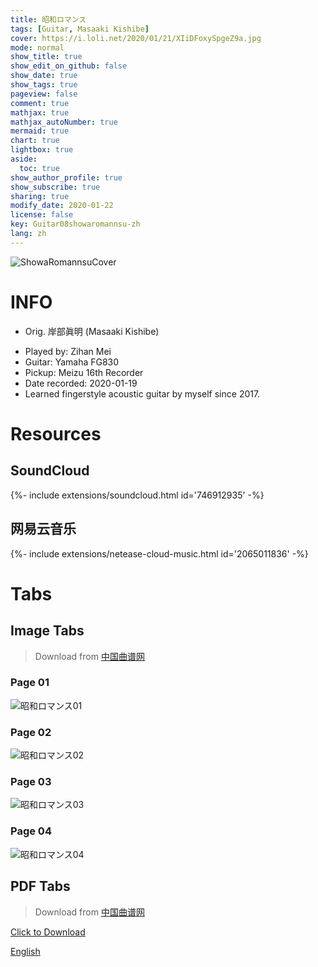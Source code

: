```yaml
---
title: 昭和ロマンス
tags: [Guitar, Masaaki Kishibe]
cover: https://i.loli.net/2020/01/21/XIiDFoxySpgeZ9a.jpg
mode: normal
show_title: true
show_edit_on_github: false
show_date: true
show_tags: true
pageview: false
comment: true
mathjax: true
mathjax_autoNumber: true
mermaid: true
chart: true
lightbox: true
aside:
  toc: true
show_author_profile: true
show_subscribe: true
sharing: true
modify_date: 2020-01-22
license: false
key: Guitar08showaromannsu-zh
lang: zh
---
```


![ShowaRomannsuCover](https://i.loli.net/2020/01/21/XIiDFoxySpgeZ9a.jpg)

# INFO
* Orig. 岸部眞明 (Masaaki Kishibe)
<!--more-->
* Played by: Zihan Mei
* Guitar: Yamaha FG830
* Pickup: Meizu 16th Recorder
* Date recorded: 2020-01-19
* Learned fingerstyle acoustic guitar by myself since 2017.

# Resources
## SoundCloud
<div>{%- include extensions/soundcloud.html id='746912935' -%}</div>

## 网易云音乐
<div>{%- include extensions/netease-cloud-music.html id='2065011836' -%}</div>

# Tabs
## Image Tabs
> Download from [中国曲谱网](http://www.qupu123.com/)

### Page 01

![昭和ロマンス01](https://i.loli.net/2020/01/21/A2KTztiQpJRsBCS.png)

### Page 02

![昭和ロマンス02](https://i.loli.net/2020/01/21/YHFeZoOhDjCiR9M.png)

### Page 03

![昭和ロマンス03](https://i.loli.net/2020/01/21/S5tEXbqBD4JwWAa.png)

### Page 04

![昭和ロマンス04](https://i.loli.net/2020/01/21/yx2VaMALUhl5O4k.png)

## PDF Tabs
> Download from [中国曲谱网](http://www.qupu123.com/)

[Click to Download](../assets/images/guitar/2020-01-19昭和ロマンス/昭和ロマンス.pdf)

[English](../guitar/2020-01-19-showa-romannsu.html)